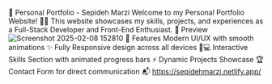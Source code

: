 🚀 Personal Portfolio - Sepideh Marzi
Welcome to my Personal Portfolio Website! 🎨🚀
This website showcases my skills, projects, and experiences as a Full-Stack Developer and Front-End Enthusiast.
📸 Preview
![Screenshot 2025-02-08 152810](https://github.com/user-attachments/assets/fe5adc61-78c5-449e-8d69-18cac95d0115)
🌟 Features
Modern UI/UX with smooth animations ✨
Fully Responsive design across all devices 📱💻
Interactive Skills Section with animated progress bars ⚡
Dynamic Projects Showcase 🏆
Contact Form for direct communication 📬
https://sepidehmarzi.netlify.app/
